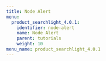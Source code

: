 ```yaml
---
title: Node Alert
menu:
  product_searchlight_4.0.1:
    identifier: node-alert
    name: Node Alert
    parent: tutorials
    weight: 10
menu_name: product_searchlight_4.0.1 
---
```

